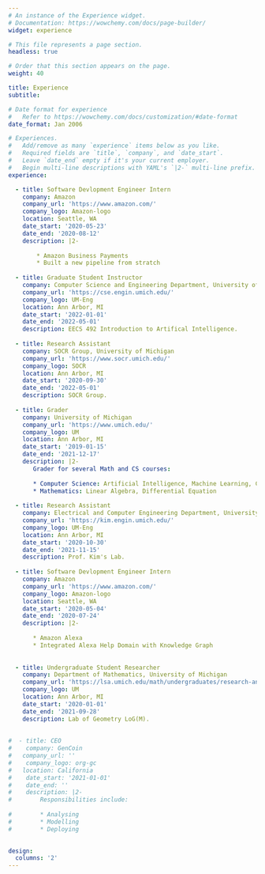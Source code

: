 ```yaml
---
# An instance of the Experience widget.
# Documentation: https://wowchemy.com/docs/page-builder/
widget: experience

# This file represents a page section.
headless: true

# Order that this section appears on the page.
weight: 40

title: Experience
subtitle:

# Date format for experience
#   Refer to https://wowchemy.com/docs/customization/#date-format
date_format: Jan 2006

# Experiences.
#   Add/remove as many `experience` items below as you like.
#   Required fields are `title`, `company`, and `date_start`.
#   Leave `date_end` empty if it's your current employer.
#   Begin multi-line descriptions with YAML's `|2-` multi-line prefix.
experience:

  - title: Software Devlopment Engineer Intern
    company: Amazon
    company_url: 'https://www.amazon.com/'
    company_logo: Amazon-logo
    location: Seattle, WA
    date_start: '2020-05-23'
    date_end: '2020-08-12'
    description: |2-
    
        * Amazon Business Payments
        * Built a new pipeline from stratch
  
  - title: Graduate Student Instructor
    company: Computer Science and Engineering Department, University of Michigan
    company_url: 'https://cse.engin.umich.edu/'
    company_logo: UM-Eng
    location: Ann Arbor, MI
    date_start: '2022-01-01'
    date_end: '2022-05-01'
    description: EECS 492 Introduction to Artifical Intelligence.
    
  - title: Research Assistant
    company: SOCR Group, University of Michigan
    company_url: 'https://www.socr.umich.edu/'
    company_logo: SOCR
    location: Ann Arbor, MI
    date_start: '2020-09-30'
    date_end: '2022-05-01'
    description: SOCR Group.
    
  - title: Grader
    company: University of Michigan
    company_url: 'https://www.umich.edu/'
    company_logo: UM
    location: Ann Arbor, MI
    date_start: '2019-01-15'
    date_end: '2021-12-17'
    description: |2-
       Grader for several Math and CS courses:
        
       * Computer Science: Artificial Intelligence, Machine Learning, Computer Organization
       * Mathematics: Linear Algebra, Differential Equation
    
  - title: Research Assistant
    company: Electrical and Computer Engineering Department, University of Michigan
    company_url: 'https://kim.engin.umich.edu/'
    company_logo: UM-Eng
    location: Ann Arbor, MI
    date_start: '2020-10-30'
    date_end: '2021-11-15'
    description: Prof. Kim's Lab.
    
  - title: Software Devlopment Engineer Intern
    company: Amazon
    company_url: 'https://www.amazon.com/'
    company_logo: Amazon-logo
    location: Seattle, WA
    date_start: '2020-05-04'
    date_end: '2020-07-24'
    description: |2-
    
       * Amazon Alexa
       * Integrated Alexa Help Domain with Knowledge Graph
    
  
  - title: Undergraduate Student Researcher
    company: Department of Mathematics, University of Michigan
    company_url: 'https://lsa.umich.edu/math/undergraduates/research-and-career-opportunities/LoGM.html'
    company_logo: UM
    location: Ann Arbor, MI
    date_start: '2020-01-01'
    date_end: '2021-09-28'
    description: Lab of Geometry LoG(M).
 
  
#  - title: CEO
#    company: GenCoin
#   company_url: ''
#    company_logo: org-gc
#   location: California
#    date_start: '2021-01-01'
#    date_end: ''
#    description: |2-
#        Responsibilities include:
        
#        * Analysing
#        * Modelling
#        * Deploying
        

design:
  columns: '2'
---
```

